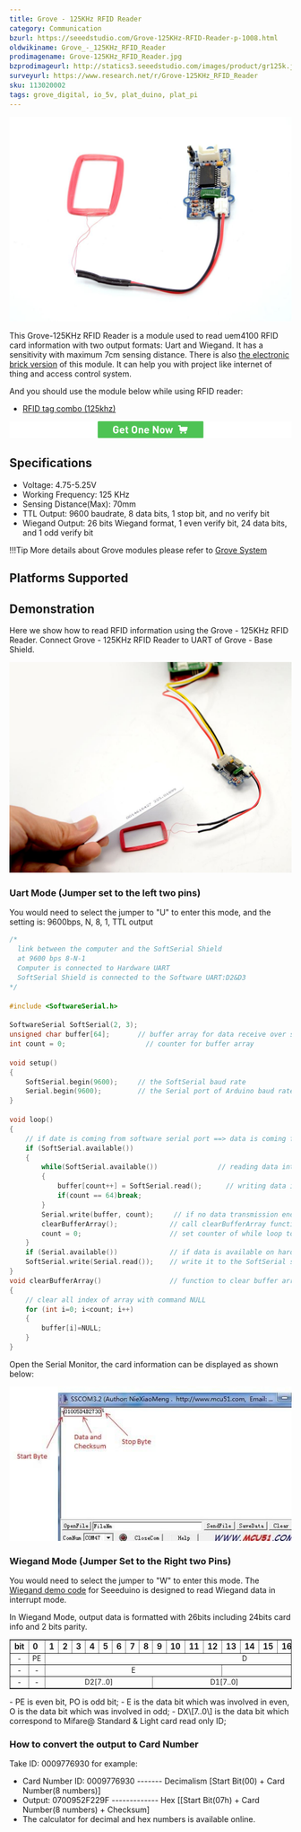 ```yaml
---
title: Grove - 125KHz RFID Reader
category: Communication
bzurl: https://seeedstudio.com/Grove-125KHz-RFID-Reader-p-1008.html
oldwikiname: Grove_-_125KHz_RFID_Reader
prodimagename: Grove-125KHz_RFID_Reader.jpg
bzprodimageurl: http://statics3.seeedstudio.com/images/product/gr125k.jpg
surveyurl: https://www.research.net/r/Grove-125KHz_RFID_Reader
sku: 113020002
tags: grove_digital, io_5v, plat_duino, plat_pi
---
```


![](https://raw.githubusercontent.com/SeeedDocument/Grove-125KHz_RFID_Reader/master/img/Grove-125KHz_RFID_Reader.jpg)

This Grove-125KHz RFID Reader is a module used to read uem4100 RFID card information with two output formats: Uart and Wiegand. It has a sensitivity with maximum 7cm sensing distance. There is also [the electronic brick version](http://www.seeedstudio.com/depot/electronic-brick-125khz-rfid-card-reader-p-702.html?cPath=52) of this module. It can help you with project like internet of thing and access control system.

And you should use the module below while using RFID reader:

-   [RFID tag combo (125khz)](http://www.seeedstudio.com/depot/rfid-tag-combo-125khz-5-pcs-p-700.html?cPath=19_24)

[![](https://raw.githubusercontent.com/SeeedDocument/common/master/Get_One_Now_Banner.png)](http://www.seeedstudio.com/depot/grove-125khz-rfid-reader-p-1008.html)

Specifications
--------------

-   Voltage: 4.75-5.25V
-   Working Frequency: 125 KHz
-   Sensing Distance(Max): 70mm
-   TTL Output: 9600 baudrate, 8 data bits, 1 stop bit, and no verify bit
-   Wiegand Output: 26 bits Wiegand format, 1 even verify bit, 24 data bits, and 1 odd verify bit

!!!Tip
    More details about Grove modules please refer to [Grove System](http://wiki.seeed.cc/Grove_System/)
    
Platforms Supported
-------------------

Demonstration
-------------

Here we show how to read RFID information using the Grove - 125KHz RFID Reader. Connect Grove - 125KHz RFID Reader to UART of Grove - Base Shield.

![](https://raw.githubusercontent.com/SeeedDocument/Grove-125KHz_RFID_Reader/master/img/RFID_reader.jpg)

### Uart Mode (Jumper set to the left two pins)

You would need to select the jumper to "U" to enter this mode, and the setting is: 9600bps, N, 8, 1, TTL output

```c
/*
  link between the computer and the SoftSerial Shield
  at 9600 bps 8-N-1
  Computer is connected to Hardware UART
  SoftSerial Shield is connected to the Software UART:D2&D3
*/
 
#include <SoftwareSerial.h>
 
SoftwareSerial SoftSerial(2, 3);
unsigned char buffer[64];       // buffer array for data receive over serial port
int count = 0;                    // counter for buffer array
 
void setup()
{
    SoftSerial.begin(9600);     // the SoftSerial baud rate
    Serial.begin(9600);         // the Serial port of Arduino baud rate.
}
 
void loop()
{
    // if date is coming from software serial port ==> data is coming from SoftSerial shield
    if (SoftSerial.available())              
    {
        while(SoftSerial.available())               // reading data into char array
        {
            buffer[count++] = SoftSerial.read();      // writing data into array
            if(count == 64)break;
        }
        Serial.write(buffer, count);     // if no data transmission ends, write buffer to hardware serial port
        clearBufferArray();             // call clearBufferArray function to clear the stored data from the array
        count = 0;                      // set counter of while loop to zero
    }
    if (Serial.available())             // if data is available on hardware serial port ==> data is coming from PC or notebook
    SoftSerial.write(Serial.read());    // write it to the SoftSerial shield
}
void clearBufferArray()                 // function to clear buffer array
{
    // clear all index of array with command NULL
    for (int i=0; i<count; i++)
    {
        buffer[i]=NULL;
    }                  
}
```

Open the Serial Monitor, the card information can be displayed as shown below:

![](https://raw.githubusercontent.com/SeeedDocument/Grove-125KHz_RFID_Reader/master/img/Read_Data_.jpg)

### Wiegand Mode (Jumper Set to the Right two Pins)

You would need to select the jumper to "W" to enter this mode.
The [Wiegand demo code](https://raw.githubusercontent.com/SeeedDocument/Grove-125KHz_RFID_Reader/master/res/RFID_Wiegand_INT.zip) for Seeeduino is designed to read Wiegand data in interrupt mode.

In Wiegand Mode, output data is formatted with 26bits including 24bits card info and 2 bits parity.

<table border="1">
<tr style="font-weight:bold">
<td width="20">
bit
</td>
<td width="20">
0
</td>
<td width="20">
1
</td>
<td width="20">
2
</td>
<td width="20">
3
</td>
<td width="20">
4
</td>
<td width="20">
5
</td>
<td width="20">
6
</td>
<td width="20">
7
</td>
<td width="20">
8
</td>
<td width="20">
9
</td>
<td width="20">
10
</td>
<td width="20">
11
</td>
<td width="20">
12
</td>
<td width="20">
13
</td>
<td width="20">
14
</td>
<td width="20">
15
</td>
<td width="20">
16
</td>
<td width="20">
17
</td>
<td width="20">
18
</td>
<td width="20">
19
</td>
<td width="20">
20
</td>
<td width="20">
21
</td>
<td width="20">
22
</td>
<td width="20">
23
</td>
<td width="20">
24
</td>
<td width="20">
25
</td>
</tr>
<tr style="font-size: 90%" align="center">
<td>
-
</td>
<td>
PE
</td>
<td colspan="24" rowspan="1">
D
</td>
<td>
P0
</td>
</tr>
<tr style="font-size: 90%" align="center">
<td>
-
</td>
<td>
-
</td>
<td colspan="12" rowspan="1">
E
</td>
<td colspan="12" rowspan="1">
0
</td>
<td>
-
</td>
</tr>
<tr style="font-size: 90%" align="center">
<td>
-
</td>
<td>
-
</td>
<td colspan="8" rowspan="1">
D2[7..0]
</td>
<td colspan="8" rowspan="1">
D1[7..0]
</td>
<td colspan="8" rowspan="1">
D0[7..0]
</td>
<td>
-
</td>
</tr>
</table>
-   PE is even bit, PO is odd bit;
-   E is the data bit which was involved in even, O is the data bit which was involved in odd;
-   DX\[7..0\] is the data bit which correspond to Mifare@ Standard & Light card read only ID;

### How to convert the output to Card Number

Take ID: 0009776930 for example:

-   Card Number ID: 0009776930 ------- Decimalism [Start Bit(00) + Card Number(8 numbers)]
-   Output: 0700952F229F ------------- Hex [[Start Bit(07h) + Card Number(8 numbers) + Checksum]
-   The calculator for decimal and hex numbers is available online.

<!-- This Markdown file was created from http://www.seeedstudio.com/wiki/Grove_-_125KHz_RFID_Reader -->
